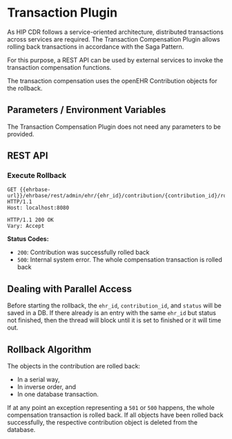 # Transaction Plugin

As HIP CDR follows a service-oriented architecture, distributed transactions across services are required. The Transaction Compensation Plugin allows rolling back transactions in accordance with the Saga Pattern.

For this purpose, a REST API can be used by external services to invoke the transaction compensation functions.

The transaction compensation uses the openEHR Contribution objects for the rollback.

## Parameters / Environment Variables

The Transaction Compensation Plugin does not need any parameters to be provided.

## REST API

### Execute Rollback

```http
GET {{ehrbase-url}}/ehrbase/rest/admin/ehr/{ehr_id}/contribution/{contribution_id}/rollback HTTP/1.1
Host: localhost:8080

HTTP/1.1 200 OK
Vary: Accept
```

**Status Codes:**
- `200`: Contribution was successfully rolled back
- `500`: Internal system error. The whole compensation transaction is rolled back

## Dealing with Parallel Access

Before starting the rollback, the `ehr_id`, `contribution_id`, and `status` will be saved in a DB. If there already is an entry with the same `ehr_id` but status not finished, then the thread will block until it is set to finished or it will time out.

## Rollback Algorithm

The objects in the contribution are rolled back:
- In a serial way,
- In inverse order, and
- In one database transaction.

If at any point an exception representing a `501` or `500` happens, the whole compensation transaction is rolled back. If all objects have been rolled back successfully, the respective contribution object is deleted from the database.